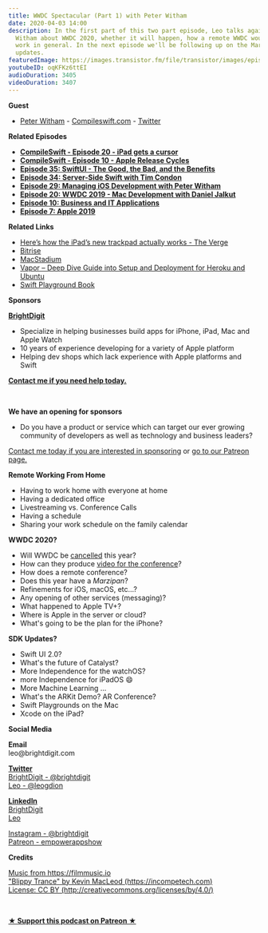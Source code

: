 ```yaml
---
title: WWDC Spectacular (Part 1) with Peter Witham
date: 2020-04-03 14:00
description: In the first part of this two part episode, Leo talks again with Peter
  Witham about WWDC 2020, whether it will happen, how a remote WWDC would work, remote
  work in general. In the next episode we'll be following up on the March Apple hardware
  updates.
featuredImage: https://images.transistor.fm/file/transistor/images/episode/230909/full_1585943278-artwork.jpg
youtubeID: oqKFKz6ttEI
audioDuration: 3405
videoDuration: 3407
---
```

<p><b>Guest</b></p><ul><li>
<a href="https://peterwitham.com/">Peter Witham</a> - <a href="https://compileswift.com/">Compileswift.com</a> - <a href="https://twitter.com/CompileSwift">Twitter</a>
</li></ul><p><b>Related Episodes</b></p><ul>
<li><a href="https://www.compileswift.com/podcast/s01-e20/"><strong>CompileSwift - Episode 20 - iPad gets a cursor</strong></a></li>
<li>
<a href="https://www.compileswift.com/podcast/s01-e10/"><strong>CompileSwift - Episode 10 - Apple Release Cycles</strong></a><strong> </strong>
</li>
<li><a href="https://share.transistor.fm/s/87165d83"><strong>Episode 35: SwiftUI - The Good, the Bad, and the Benefits</strong></a></li>
<li><a href="https://share.transistor.fm/s/bf0516f2"><strong>Episode 34: Server-Side Swift with Tim Condon</strong></a></li>
<li><a href="https://share.transistor.fm/s/4011273d"><strong>Episode 29: Managing iOS Development with Peter Witham</strong></a></li>
<li><a href="https://share.transistor.fm/s/4f8b37d3"><strong>Episode 20: WWDC 2019 - Mac Development with Daniel Jalkut</strong></a></li>
<li><a href="https://share.transistor.fm/s/a19efbf9"><strong>Episode 10: Business and IT Applications</strong></a></li>
<li><a href="https://share.transistor.fm/s/3ee56c45"><strong>Episode 7: Apple 2019</strong></a></li>
</ul><p><b>Related Links</b></p><ul>
<li><a href="https://www.theverge.com/2020/3/18/21185188/ipad-trackpad-how-to-support-mouse-cursor">Here’s how the iPad’s new trackpad actually works - The Verge</a></li>
<li><a href="https://www.bitrise.io">Bitrise</a></li>
<li><a href="https://www.macstadium.com">MacStadium</a></li>
<li><a href="https://learningswift.brightdigit.com/vapor-heroku-ubuntu-setup-deploy/">Vapor – Deep Dive Guide into Setup and Deployment for Heroku and Ubuntu</a></li>
<li><a href="https://developer.apple.com/documentation/swift_playgrounds/creating_and_running_a_playground_book">Swift Playground Book</a></li>
</ul><p><b>Sponsors</b></p><p><a href="https://brightdigit.com/"><strong>BrightDigit</strong></a></p><ul>
<li>Specialize in helping businesses build apps for iPhone, iPad, Mac and Apple Watch</li>
<li>10 years of experience developing for a variety of Apple platform</li>
<li>Helping dev shops which lack experience with Apple platforms and Swift</li>
</ul><p><a href="https://brightdigit.com/contact/"><strong>Contact me if you need help today.</strong></a></p><p><br></p><p><strong>We have an opening for sponsors</strong></p><ul><li>Do you have a product or service which can target our ever growing community of developers as well as technology and business leaders? </li></ul><p><a href="https://brightdigit.com/contact/">Contact me today if you are interested in sponsoring</a> or <a href="https://www.patreon.com/empowerappsshow">go to our Patreon page.</a></p><p><b>Remote Working From Home</b></p><ul>
<li>Having to work home with everyone at home</li>
<li>Having a dedicated office</li>
<li>Livestreaming vs. Conference Calls</li>
<li>Having a schedule</li>
<li>Sharing your work schedule on the family calendar</li>
</ul><p><b>WWDC 2020?</b></p><ul>
<li>Will WWDC be <a href="https://events.google.com/io/">cancelled</a> this year?</li>
<li>How can they produce <a href="https://www.theverge.com/2020/3/18/21185188/ipad-trackpad-how-to-support-mouse-cursor">video for the conference</a>?</li>
<li>How does a remote conference?</li>
<li>Does this year have a <em>Marzipan</em>?</li>
<li>Refinements for iOS, macOS, etc...?</li>
<li>Any opening of other services (messaging)?</li>
<li>What happened to Apple TV+?</li>
<li>Where is Apple in the server or cloud?</li>
<li>What's going to be the plan for the iPhone?</li>
</ul><p><b>SDK Updates?</b></p><ul>
<li>Swift UI 2.0?</li>
<li>What's the future of Catalyst?</li>
<li>More Independence for the watchOS?</li>
<li>more Independence for iPadOS 😄</li>
<li>More Machine Learning ...</li>
<li>What's the ARKit Demo? AR Conference?</li>
<li>Swift Playgrounds on the Mac</li>
<li>Xcode on the iPad?</li>
</ul><p><b>Social Media</b></p><p><strong>Email</strong><br>leo@brightdigit.com</p><p><a href="https://twitter.com/brightdigit"><strong>Twitter </strong><br>BrightDigit - @brightdigit</a><br><a href="https://twitter.com/leogdion">Leo - @leogdion</a></p><p><a href="https://www.linkedin.com/company/bright-digit"><strong>LinkedIn</strong><br>BrightDigit</a><br><a href="https://www.linkedin.com/in/leogdion/">Leo</a></p><p><a href="https://www.instagram.com/brightdigit/">Instagram - @brightdigit</a><br><a href="https://www.patreon.com/empowerappsshow">Patreon - empowerappshow</a></p><p><b>Credits</b></p><p><a href="https://filmmusic.io/">Music from https://filmmusic.io</a><br><a href="https://incompetech.com/">"Blippy Trance" by Kevin MacLeod (https://incompetech.com)</a><br><a href="http://creativecommons.org/licenses/by/4.0/">License: CC BY (http://creativecommons.org/licenses/by/4.0/)</a></p><p><br></p><p><strong><a rel="payment" title="★ Support this podcast on Patreon ★" href="https://www.patreon.com/empowerappsshow">★ Support this podcast on Patreon ★</a></strong></p>
      